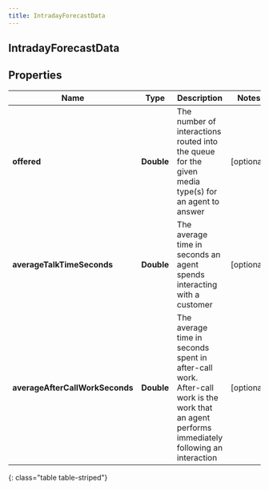 ```yaml
---
title: IntradayForecastData
---
```

## IntradayForecastData


## Properties

| Name | Type | Description | Notes |
| ------------ | ------------- | ------------- | ------------- |
| **offered** | **Double** | The number of interactions routed into the queue for the given media type(s) for an agent to answer |  [optional] |
| **averageTalkTimeSeconds** | **Double** | The average time in seconds an agent spends interacting with a customer |  [optional] |
| **averageAfterCallWorkSeconds** | **Double** | The average time in seconds spent in after-call work. After-call work is the work that an agent performs immediately following an interaction |  [optional] |
{: class="table table-striped"}



